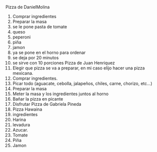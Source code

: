 Pizza de DanielMolina
1. Comprar ingredientes 
2. Preparar la masa 
3. se le pone pasta de tomate 
4. queso 
5. peperoni 
6. piña
7. jamon 
8. ya se pone en el horno para ordenar 
9. se deja por 20 minutos 
10. se sirve con 10 porciones 
Pizza de Juan Henriquez
1. Elegir que pizza se va a preparar, en mi caso elijo hacer una pizza mexicana.
2. Comprar ingredientes.
3. Picar todo (aguacate, cebolla, jalapeños, chiles, carne, chorizo, etc...)
4. Preparar la masa
5. Meter la masa y los ingredientes juntos al horno
6. Bañar la pizza en picante
7. Disfrutar
Pizza de Gabriela Pineda
1. Pizza Hawaina
2. ingredientes
3. Harina
4. levadura
5. Azucar.
6. Tomate
8. Piña
9. Jamon
